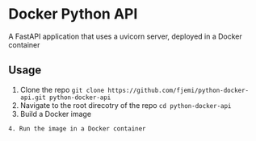 # Docker Python API
A FastAPI application that uses a uvicorn server, deployed in a Docker container

## Usage
1. Clone the repo 
```git clone https://github.com/fjemi/python-docker-api.git python-docker-api```
2. Navigate to the root direcotry of the repo 
```cd python-docker-api```
3. Build a Docker image
``````
4. Run the image in a Docker container
``````
